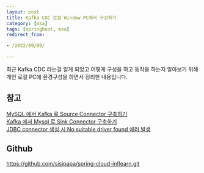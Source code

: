 ```yaml
---
layout: post
title: Kafka CDC 로컬 Window PC에서 구성하기
category: [msa]
tags: [springboot, msa]
redirect_from:

- /2022/09/09/

---
```


최근 Kafka CDC 라는걸 알게 되었고 어떻게 구성을 하고 동작을 하는지 알아보기 위해 개인 로컬 PC에 환경구성을 하면서 정리한 내용입니다.



## 참고
[MySQL 에서 Kafka 로 Source Connector 구축하기](https://wecandev.tistory.com/m/109)  
[Kafka 에서 Mysql 로 Sink Connector 구축하기](https://wecandev.tistory.com/110)  
[JDBC connector 생성 시 No suitable driver found 에러 발생](https://wecandev.tistory.com/111)


## Github
<https://github.com/sisipapa/spring-cloud-inflearn.git>  




